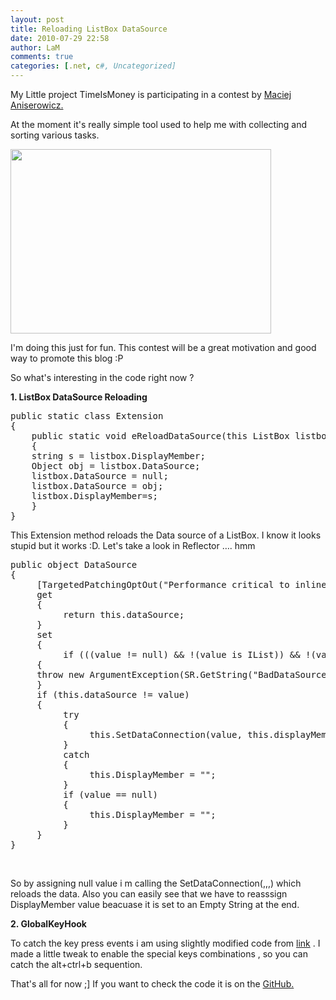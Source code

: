```yaml
---
layout: post
title: Reloading ListBox DataSource
date: 2010-07-29 22:58
author: LaM
comments: true
categories: [.net, c#, Uncategorized]
---
```

My Little project TimeIsMoney is participating in a contest by <a href="http://www.maciejaniserowicz.com/">Maciej Aniserowicz.</a>

At the moment it's really simple tool used to help me with collecting and sorting various tasks.

<a href="http://lammichalfranc.files.wordpress.com/2010/07/timeismoney.png"><img class="aligncenter size-full wp-image-480" title="TimeIsMoney" src="http://lammichalfranc.files.wordpress.com/2010/07/timeismoney.png" alt="" width="417" height="295" /></a>

I'm doing this just for fun. This contest will be a great motivation and good way to promote this blog :P

So what's interesting in the code right now ?

<strong>1. ListBox DataSource Reloading</strong>
<pre class="lang:default decode:true">public static class Extension
{
    public static void eReloadDataSource(this ListBox listbox)
    {
    string s = listbox.DisplayMember;
    Object obj = listbox.DataSource;
    listbox.DataSource = null;
    listbox.DataSource = obj;
    listbox.DisplayMember=s;
    }
}</pre>
This Extension method reloads the Data source of a ListBox. I know it looks stupid but it works :D.
Let's take a look in Reflector …. hmm
<pre class="lang:default decode:true ">public object DataSource
{
     [TargetedPatchingOptOut("Performance critical to inline this type of method across NGen image boundaries")]
     get
     {
          return this.dataSource;
     }
     set
     {
          if (((value != null) &amp;&amp; !(value is IList)) &amp;&amp; !(value is IListSource))
     {
     throw new ArgumentException(SR.GetString("BadDataSourceForComplexBinding"));
     }
     if (this.dataSource != value)
     {
          try
          {
               this.SetDataConnection(value, this.displayMember, false);
          }
          catch
          {
               this.DisplayMember = "";
          }
          if (value == null)
          {
               this.DisplayMember = "";
          }
     }
}</pre>
&nbsp;

So by assigning null value i m calling the SetDataConnection(,,,) which reloads the data. Also you can easily see that we have to reasssign DisplayMember value beacuase it is set to an Empty String at the end.

<strong>2. GlobalKeyHook</strong>

To catch the key press events i am using slightly modified code from <a href="http://www.codeproject.com/KB/cs/CSLLKeyboardHook.aspx">link</a> . I made a little tweak to enable the special keys combinations , so you can catch the alt+ctrl+b sequention.

That's all for now ;] If you want to check the code it is on the <a href="http://github.com/LaMik/TimeIsMoney">GitHub.</a>
